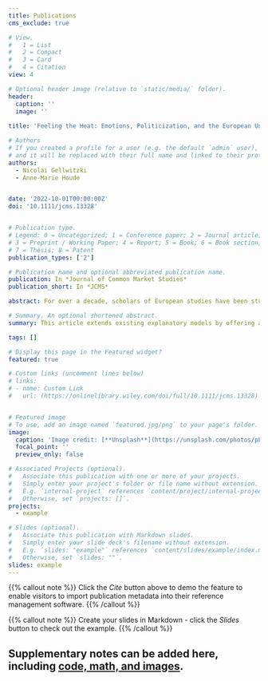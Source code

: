```yaml
---
title: Publications
cms_exclude: true

# View.
#   1 = List
#   2 = Compact
#   3 = Card
#   4 = Citation
view: 4

# Optional header image (relative to `static/media/` folder).
header:
  caption: ''
  image: ''
  
title: 'Feeling the Heat: Emotions, Politicization, and the European Union'

# Authors
# If you created a profile for a user (e.g. the default `admin` user), write the username (folder name) here
# and it will be replaced with their full name and linked to their profile.
authors:
  - Nicolai Gellwitzki
  - Anne-Marie Houde


date: '2022-10-01T00:00:00Z'
doi: '10.1111/jcms.13328'


# Publication type.
# Legend: 0 = Uncategorized; 1 = Conference paper; 2 = Journal article;
# 3 = Preprint / Working Paper; 4 = Report; 5 = Book; 6 = Book section;
# 7 = Thesis; 8 = Patent
publication_types: ['2']

# Publication name and optional abbreviated publication name.
publication: In *Journal of Common Market Studies*
publication_short: In *JCMS*

abstract: For over a decade, scholars of European studies have been studying a phenomenon referred to as the politicization of the European Union, usually defined as the intensification of a political debate, the polarization of opinions, and public resonance. This article extends existing explanatory models by offering a systematic theorization of the role emotions in EU politicization to establish that emotions are integral to every step of the process. First, they are prerequisites as actors and audiences need to be emotionally invested in an issue to engage in a debate about it. Second, they are drivers since they fuel debates and allow them to get heated and polarized. Third, they are outcomes since politicization will engender new emotional investments and sensitivities. The analytical added value of integrating emotions into explanatory models is illustrated through the case of the Brexit campaign.

# Summary. An optional shortened abstract.
summary: This article extends existing explanatory models by offering a systematic theorization of the role emotions in EU politicization to establish that emotions are integral to every step of the process.

tags: []

# Display this page in the Featured widget?
featured: true

# Custom links (uncomment lines below)
# links:
# - name: Custom Link
#   url: (https://onlinelibrary.wiley.com/doi/full/10.1111/jcms.13328)


# Featured image
# To use, add an image named `featured.jpg/png` to your page's folder.
image:
  caption: 'Image credit: [**Unsplash**](https://unsplash.com/photos/pLCdAaMFLTE)'
  focal_point: ''
  preview_only: false

# Associated Projects (optional).
#   Associate this publication with one or more of your projects.
#   Simply enter your project's folder or file name without extension.
#   E.g. `internal-project` references `content/project/internal-project/index.md`.
#   Otherwise, set `projects: []`.
projects:
  - example

# Slides (optional).
#   Associate this publication with Markdown slides.
#   Simply enter your slide deck's filename without extension.
#   E.g. `slides: "example"` references `content/slides/example/index.md`.
#   Otherwise, set `slides: ""`.
slides: example
---
```


{{% callout note %}}
Click the _Cite_ button above to demo the feature to enable visitors to import publication metadata into their reference management software.
{{% /callout %}}

{{% callout note %}}
Create your slides in Markdown - click the _Slides_ button to check out the example.
{{% /callout %}}

Supplementary notes can be added here, including [code, math, and images](https://wowchemy.com/docs/writing-markdown-latex/).
---
